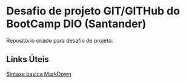 # Desafio de projeto GIT/GITHub do BootCamp DIO (Santander)
Repositório criado para desafio de projeto.


## Links Úteis
[Sintaxe basica MarkDown](https://www.markdownguide.org/basic-syntax/)
